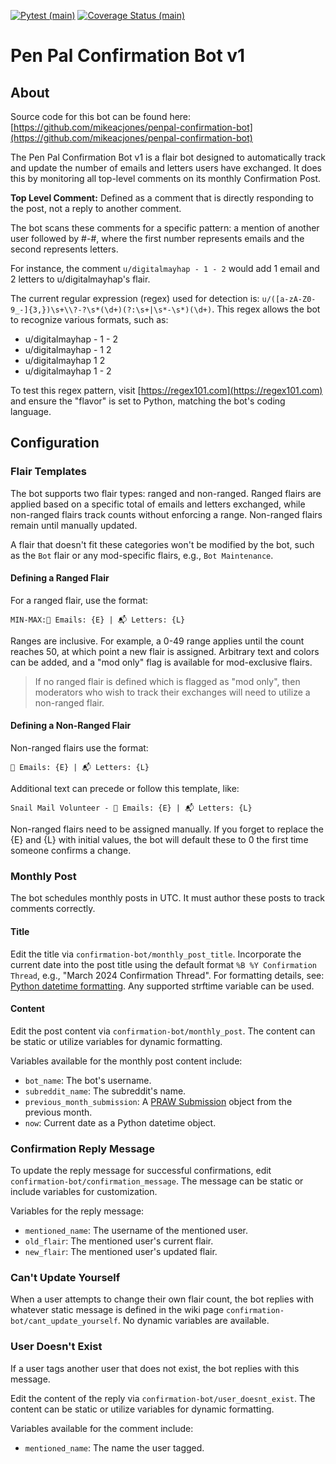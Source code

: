 [![Pytest (main)](https://github.com/mikeacjones/reddit-penpal-confirmation-bot/actions/workflows/test-and-deploy.yml/badge.svg?branch=main)](https://github.com/mikeacjones/reddit-penpal-confirmation-bot/actions/workflows/test-and-deploy.yml) [![Coverage Status (main)](https://coveralls.io/repos/github/mikeacjones/reddit-penpal-confirmation-bot/badge.svg?branch=main&kill_cache=1)](https://coveralls.io/github/mikeacjones/reddit-penpal-confirmation-bot?branch=main)

# Pen Pal Confirmation Bot v1

## About

Source code for this bot can be found here: [https://github.com/mikeacjones/penpal-confirmation-bot](https://github.com/mikeacjones/penpal-confirmation-bot)

The Pen Pal Confirmation Bot v1 is a flair bot designed to automatically track and update the number of emails and letters users have exchanged. It does this by monitoring all top-level comments on its monthly Confirmation Post.

**Top Level Comment:** Defined as a comment that is directly responding to the post, not a reply to another comment.

The bot scans these comments for a specific pattern: a mention of another user followed by #-#, where the first number represents emails and the second represents letters. 

For instance, the comment `u/digitalmayhap - 1 - 2` would add 1 email and 2 letters to u/digitalmayhap's flair.

The current regular expression (regex) used for detection is: `u/([a-zA-Z0-9_-]{3,})\s+\\?-?\s*(\d+)(?:\s+|\s*-\s*)(\d+)`. This regex allows the bot to recognize various formats, such as:

- u/digitalmayhap - 1 - 2
- u/digitalmayhap - 1 2
- u/digitalmayhap 1 2
- u/digitalmayhap 1 - 2

To test this regex pattern, visit [https://regex101.com](https://regex101.com) and ensure the "flavor" is set to Python, matching the bot's coding language.

## Configuration

### Flair Templates

The bot supports two flair types: ranged and non-ranged. Ranged flairs are applied based on a specific total of emails and letters exchanged, while non-ranged flairs track counts without enforcing a range. Non-ranged flairs remain until manually updated.

A flair that doesn't fit these categories won't be modified by the bot, such as the `Bot` flair or any mod-specific flairs, e.g., `Bot Maintenance`.

#### Defining a Ranged Flair

For a ranged flair, use the format:

`MIN-MAX:📧 Emails: {E} | 📬 Letters: {L}`

Ranges are inclusive. For example, a 0-49 range applies until the count reaches 50, at which point a new flair is assigned. Arbitrary text and colors can be added, and a "mod only" flag is available for mod-exclusive flairs.

> If no ranged flair is defined which is flagged as "mod only", then moderators who wish to track their exchanges will need to utilize a non-ranged flair.

#### Defining a Non-Ranged Flair

Non-ranged flairs use the format:

`📧 Emails: {E} | 📬 Letters: {L}`

Additional text can precede or follow this template, like:

`Snail Mail Volunteer - 📧 Emails: {E} | 📬 Letters: {L}`

Non-ranged flairs need to be assigned manually. If you forget to replace the {E} and {L} with initial values, the bot will default these to 0 the first time someone confirms a change.

### Monthly Post

The bot schedules monthly posts in UTC. It must author these posts to track comments correctly.

#### Title

Edit the title via `confirmation-bot/monthly_post_title`. Incorporate the current date into the post title using the default format `%B %Y Confirmation Thread`, e.g., "March 2024 Confirmation Thread". For formatting details, see: [Python datetime formatting](https://docs.python.org/3/library/datetime.html#strftime-and-strptime-behavior). Any supported strftime variable can be used.

#### Content

Edit the post content via `confirmation-bot/monthly_post`. The content can be static or utilize variables for dynamic formatting.

Variables available for the monthly post content include:

- `bot_name`: The bot's username.
- `subreddit_name`: The subreddit's name.
- `previous_month_submission`: A [PRAW Submission](https://praw.readthedocs.io/en/latest/code_overview/models/submission.html) object from the previous month.
- `now`: Current date as a Python datetime object.

### Confirmation Reply Message

To update the reply message for successful confirmations, edit `confirmation-bot/confirmation_message`. The message can be static or include variables for customization.

Variables for the reply message:

- `mentioned_name`: The username of the mentioned user.
- `old_flair`: The mentioned user's current flair.
- `new_flair`: The mentioned user's updated flair.

### Can't Update Yourself

When a user attempts to change their own flair count, the bot replies with whatever static message is defined in the wiki page `confirmation-bot/cant_update_yourself`. No dynamic variables are available.

### User Doesn't Exist

If a user tags another user that does not exist, the bot replies with this message.

Edit the content of the reply via `confirmation-bot/user_doesnt_exist`. The content can be static or utilize variables for dynamic formatting.

Variables available for the comment include:

- `mentioned_name`: The name the user tagged.
